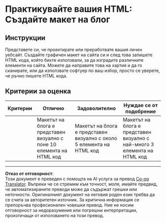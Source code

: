<!--
CO_OP_TRANSLATOR_METADATA:
{
  "original_hash": "970776c81401c9aacb34f365edac6b53",
  "translation_date": "2025-08-27T22:01:44+00:00",
  "source_file": "3-terrarium/1-intro-to-html/assignment.md",
  "language_code": "bg"
}
-->
# Практикувайте вашия HTML: Създайте макет на блог

## Инструкции

Представете си, че проектирате или преработвате вашия личен уебсайт. Създайте графичен макет на сайта си и след това запишете HTML кода, който бихте използвали, за да изградите различните елементи на сайта. Можете да направите това на хартия и да го сканирате, или да използвате софтуер по ваш избор, просто се уверете, че ръчно пишете HTML кода.

## Критерии за оценка

| Критерии | Отлично                                                                           | Задоволително                                                                  | Нуждае се от подобрение                                                          |
| -------- | --------------------------------------------------------------------------------- | ------------------------------------------------------------------------------ | -------------------------------------------------------------------------------- |
|          | Макетът на блога е представен визуално с поне 10 елемента на HTML код            | Макетът на блога е представен визуално с около 5 елемента на HTML код          | Макетът на блога е представен визуално с най-много 3 елемента на HTML код        |

---

**Отказ от отговорност**:  
Този документ е преведен с помощта на AI услуга за превод [Co-op Translator](https://github.com/Azure/co-op-translator). Въпреки че се стремим към точност, моля, имайте предвид, че автоматизираните преводи може да съдържат грешки или неточности. Оригиналният документ на неговия роден език трябва да се счита за авторитетен източник. За критична информация се препоръчва професионален човешки превод. Ние не носим отговорност за недоразумения или погрешни интерпретации, произтичащи от използването на този превод.